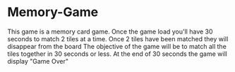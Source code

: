 # Memory-Game
This game is a memory card game. 
Once the game load you'll have 30 seconds to match 2 tiles at a time. Once 2 tiles have been matched they will disappear from the board
The objective of the game will be to match all the tiles together in 30 seconds or less.
At the end of 30 seconds the game will display "Game Over"
